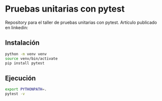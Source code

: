 # Pruebas unitarias con pytest

Repository para el taller de pruebas unitarias con pytest. Artículo publicado en linkedin: 

## Instalación

```bash
python -m venv venv
source venv/bin/activate
pip install pytest
```

## Ejecución

```bash
export PYTHONPATH=.
pytest -v
```

